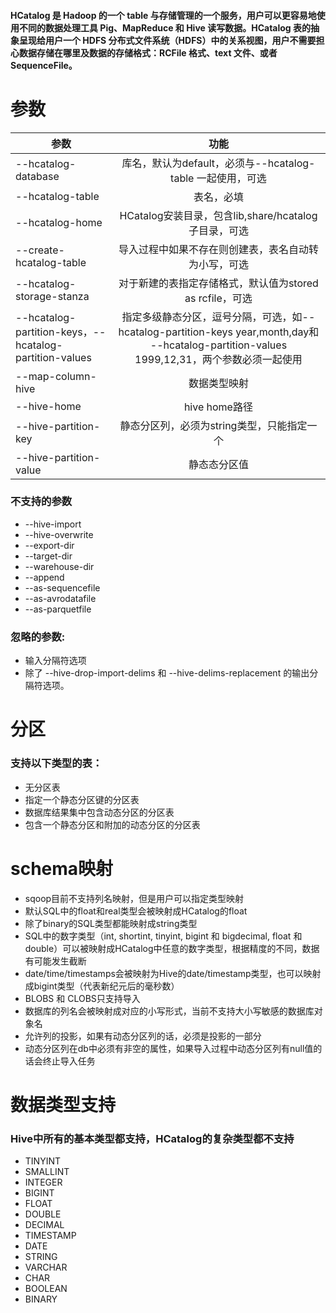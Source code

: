 #### HCatalog 是 Hadoop 的一个 table 与存储管理的一个服务，用户可以更容易地使用不同的数据处理工具 Pig、MapReduce 和 Hive 读写数据。HCatalog 表的抽象呈现给用户一个 HDFS 分布式文件系统（HDFS）中的关系视图，用户不需要担心数据存储在哪里及数据的存储格式：RCFile 格式、text 文件、或者 SequenceFile。

# 参数

| 参数                                                     |                                                      功能                                                       |
|--------------------------------------------------------|:-------------------------------------------------------------------------------------------------------------:|
| --hcatalog-database                                    |                                   库名，默认为default，必须与--hcatalog-table 一起使用，可选                                   |
| --hcatalog-table                                       |                                                     表名，必填                                                     |
| --hcatalog-home                                        |                                    HCatalog安装目录，包含lib,share/hcatalog子目录，可选                                    |
| --create-hcatalog-table                                |                                          导入过程中如果不存在则创建表，表名自动转为小写，可选                                           |
| --hcatalog-storage-stanza                              |                                     对于新建的表指定存储格式，默认值为stored as rcfile，可选                                      |
| --hcatalog-partition-keys，--hcatalog-partition-values  | 指定多级静态分区，逗号分隔，可选，如--hcatalog-partition-keys year,month,day和 --hcatalog-partition-values 1999,12,31，两个参数必须一起使用 |
| --map-column-hive                                      |                                                    数据类型映射                                                     |
| --hive-home                                            |                                                  hive home路径                                                  |
| --hive-partition-key                                   |                                           静态分区列，必须为string类型，只能指定一个                                            |
| --hive-partition-value                                 |                                                    静态态分区值                                                     |

### 不支持的参数

* --hive-import
* --hive-overwrite
* --export-dir
* --target-dir
* --warehouse-dir
* --append
* --as-sequencefile
* --as-avrodatafile
* --as-parquetfile

### 忽略的参数:

* 输入分隔符选项
* 除了 --hive-drop-import-delims
  和 --hive-delims-replacement
  的输出分隔符选项。

# 分区

### 支持以下类型的表：

* 无分区表
* 指定一个静态分区键的分区表
* 数据库结果集中包含动态分区的分区表
* 包含一个静态分区和附加的动态分区的分区表

# schema映射

* sqoop目前不支持列名映射，但是用户可以指定类型映射
* 默认SQL中的float和real类型会被映射成HCatalog的float
* 除了binary的SQL类型都能映射成string类型
* SQL中的数字类型（int, shortint, tinyint, bigint 和 bigdecimal, float 和 double）可以被映射成HCatalog中任意的数字类型，根据精度的不同，数据有可能发生截断
* date/time/timestamps会被映射为Hive的date/timestamp类型，也可以映射成bigint类型（代表新纪元后的毫秒数）
* BLOBS 和 CLOBS只支持导入
* 数据库的列名会被映射成对应的小写形式，当前不支持大小写敏感的数据库对象名
* 允许列的投影，如果有动态分区列的话，必须是投影的一部分
* 动态分区列在db中必须有非空的属性，如果导入过程中动态分区列有null值的话会终止导入任务

# 数据类型支持

### Hive中所有的基本类型都支持，HCatalog的复杂类型都不支持

* TINYINT
* SMALLINT
* INTEGER
* BIGINT
* FLOAT
* DOUBLE
* DECIMAL
* TIMESTAMP
* DATE
* STRING
* VARCHAR
* CHAR
* BOOLEAN
* BINARY